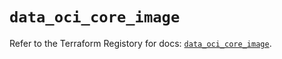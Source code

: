 # `data_oci_core_image`

Refer to the Terraform Registory for docs: [`data_oci_core_image`](https://registry.terraform.io/providers/oracle/oci/6.18.0/docs/data-sources/core_image).
